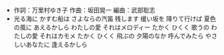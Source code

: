 - 作詞：万里村ゆき子
作曲：坂田晃一
編曲：武部聡志
- 光る海に かすむ船は さよならの汽笛 残します 
缓い坂を 降りて行けば 夏色の風に あえるかしら
わたしの愛 それはメロディー たかく ひくく 歌うの
わたしの愛 それはカモメ たかく ひくく 飛ぶの
夕陽のなか 呼んでみたら やさしいあなたに 逢えるかしら
